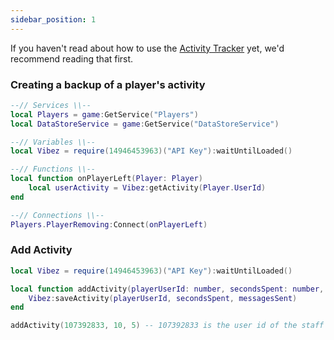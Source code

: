 ```yaml
---
sidebar_position: 1
---
```


If you haven't read about how to use the [Activity Tracker](/docs/Features/Activity%20Tracking) yet, we'd recommend reading that first.

### Creating a backup of a player's activity
```lua
--// Services \\--
local Players = game:GetService("Players")
local DataStoreService = game:GetService("DataStoreService")

--// Variables \\--
local Vibez = require(14946453963)("API Key"):waitUntilLoaded()

--// Functions \\--
local function onPlayerLeft(Player: Player)
    local userActivity = Vibez:getActivity(Player.UserId)
end

--// Connections \\--
Players.PlayerRemoving:Connect(onPlayerLeft)
```

### Add Activity
```lua
local Vibez = require(14946453963)("API Key"):waitUntilLoaded()

local function addActivity(playerUserId: number, secondsSpent: number, messagesSent: number)
    Vibez:saveActivity(playerUserId, secondsSpent, messagesSent)
end

addActivity(107392833, 10, 5) -- 107392833 is the user id of the staff member
```